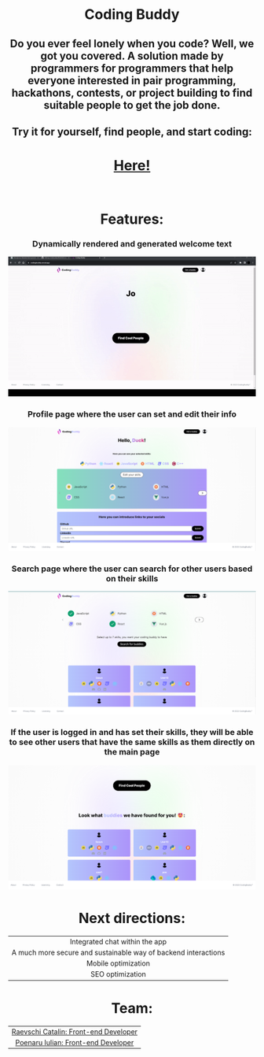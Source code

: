 

<h1 align="center"> Coding Buddy</h1>

<h2 align="center">Do you ever feel lonely when you code? Well, we got you covered. A solution made by programmers for programmers that help everyone interested in pair programming, hackathons, contests, or project building to find suitable people to get the job done. </h2>

<h2 align="center">Try it for yourself, find people, and start coding: </h2>  
<h1 align="center"><a href="https://codingbuddy.vercel.app/">Here!</a></h1>
<br/>

<h1 align="center">Features:</h1>
<h3 align="center">Dynamically rendered and generated welcome text</h3>

![Welcome gif](./public/assets/welcome.gif)
<h3 align="center">Profile page where the user can set and edit their info</h3>
<p align="center">
  <img src="./public/assets/ss2.png" alt="Profile">
</p>
<h3 align="center">Search page where the user can search for other users based on their skills</h3>
<p align="center">
  <img src="./public/assets/ss3.png" alt="Search">
</p>
<h3 align="center">If the user is logged in and has set their skills, they will be able to see other users that have the same skills as them directly on the main page</h3>
<p align="center">
  <img src="./public/assets/ss4.png" alt="Main">
</p>

<h1 align="center">Next directions:</h1>
<table align="center">
  <tr>
    <td align="center">Integrated chat within the app</td>
  </tr>
  <tr>
    <td align="center">A much more secure and sustainable way of backend interactions</td>
  </tr>
  <tr>
    <td align="center">Mobile optimization</td>
  </tr>
  <tr>
    <td align="center">SEO optimization</td>
  </tr>
</table>

<h1 align="center">Team:</h1>
<table align="center">
  <tr>
    <td align="center"><a href="https://github.com/RaevschiCatalin">Raevschi Catalin: Front-end Developer</a></td>
  </tr>
  <tr>
    <td align="center"><a href="https://github.com/poenaruiulian">Poenaru Iulian: Front-end Developer</a></td>
  </tr>
</table>



